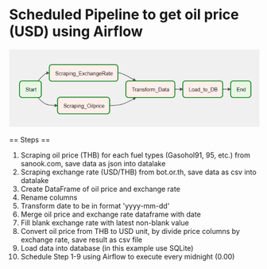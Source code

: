 # Scheduled Pipeline to get oil price (USD) using Airflow 

![Graph](./graph_view.PNG)

== Steps ==
1. Scraping oil price (THB) for each fuel types (Gasohol91, 95, etc.) from sanook.com, save data as json into datalake
2. Scraping exchange rate (USD/THB) from bot.or.th, save data as csv into datalake
3. Create DataFrame of oil price and exchange rate
4. Rename columns
5. Transform date to be in format 'yyyy-mm-dd'
6. Merge oil price and exchange rate dataframe with date
7. Fill blank exchange rate with latest non-blank value
8. Convert oil price from THB to USD unit, by divide price columns by exchange rate, save result as csv file
9. Load data into database (in this example use SQLite)
10. Schedule Step 1-9 using Airflow to execute every midnight (0.00)
